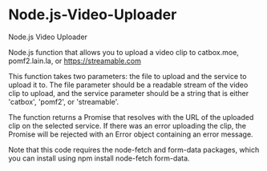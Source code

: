 # Node.js-Video-Uploader
Node.js Video Uploader

Node.js function that allows you to upload a video clip to catbox.moe, pomf2.lain.la, or https://streamable.com

This function takes two parameters: the file to upload and the service to upload it to. The file parameter should be a readable stream of the video clip to upload, and the service parameter should be a string that is either 'catbox', 'pomf2', or 'streamable'.

The function returns a Promise that resolves with the URL of the uploaded clip on the selected service. If there was an error uploading the clip, the Promise will be rejected with an Error object containing an error message.

Note that this code requires the node-fetch and form-data packages, which you can install using npm install node-fetch form-data.
